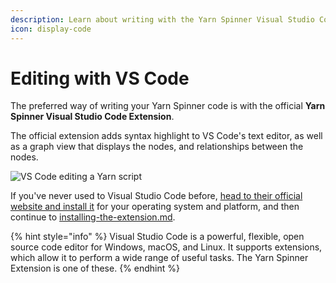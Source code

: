 ```yaml
---
description: Learn about writing with the Yarn Spinner Visual Studio Code Extension.
icon: display-code
---
```


# Editing with VS Code

The preferred way of writing your Yarn Spinner code is with the official **Yarn Spinner Visual Studio Code Extension**.

The official extension adds syntax highlight to VS Code's text editor, as well as a graph view that displays the nodes, and relationships between the nodes.

![VS Code editing a Yarn script](<../../../.gitbook/assets/Screenshot 2023-12-14 at 2.23.45 pm (1).png>)

If you've never used to Visual Studio Code before, [head to their official website and install it](https://code.visualstudio.com) for your operating system and platform, and then continue to [installing-the-extension.md](installing-the-extension.md "mention").

{% hint style="info" %}
Visual Studio Code is a powerful, flexible, open source code editor for Windows, macOS, and Linux. It supports extensions, which allow it to perform a wide range of useful tasks. The Yarn Spinner Extension is one of these.
{% endhint %}

##
